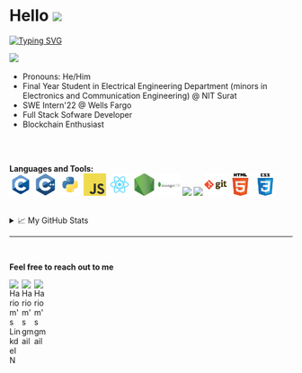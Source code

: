 # Hello <img src="https://emojis.slackmojis.com/emojis/images/1520808873/3643/cool-doge.gif?1520808873" width="40" />

[![Typing SVG](https://readme-typing-svg.herokuapp.com?font=Press+Start+2P&size=24&duration=2000&pause=1000&color=000000&background=DBDBDB00&center=true&vCenter=true&width=635&lines=Hi%2C+I+am+Hariom;Nice+to+meet+you;I+am+a+Software+Engineer)](https://git.io/typing-svg)

![](https://visitor-badge.glitch.me/badge?page_id=Hariom1509.Hariom1509)
<br>
              

- Pronouns: He/Him 
- Final Year Student in Electrical Engineering Department (minors in Electronics and Communication Engineering) @ NIT Surat
- SWE Intern'22 @ Wells Fargo
- Full Stack Sofware Developer
- Blockchain Enthusiast
<br>


<br>

**Languages and Tools:**
<br>
<code><img height="40" src="https://raw.githubusercontent.com/github/explore/80688e429a7d4ef2fca1e82350fe8e3517d3494d/topics/c/c.png"></code>
<code><img height="40" src="https://raw.githubusercontent.com/github/explore/80688e429a7d4ef2fca1e82350fe8e3517d3494d/topics/cpp/cpp.png"></code>
<code><img height="40" src="https://raw.githubusercontent.com/github/explore/80688e429a7d4ef2fca1e82350fe8e3517d3494d/topics/python/python.png"></code>
<code><img height="40" src="https://raw.githubusercontent.com/github/explore/80688e429a7d4ef2fca1e82350fe8e3517d3494d/topics/javascript/javascript.png"></code>
<code><img height="40" src="https://raw.githubusercontent.com/github/explore/80688e429a7d4ef2fca1e82350fe8e3517d3494d/topics/react/react.png"></code>
<code><img height="40" src="https://raw.githubusercontent.com/github/explore/80688e429a7d4ef2fca1e82350fe8e3517d3494d/topics/nodejs/nodejs.png"></code>
<code><img height="40" src="https://raw.githubusercontent.com/github/explore/80688e429a7d4ef2fca1e82350fe8e3517d3494d/topics/mongodb/mongodb.png"></code>
<code><img height="30" src="https://upload.wikimedia.org/wikipedia/commons/9/98/Solidity_logo.svg"></code>
<code><img height="40" src="https://truffleframework.com/img/favicons/truffle-share.png"></code>
<code><img height="40" src="https://raw.githubusercontent.com/github/explore/80688e429a7d4ef2fca1e82350fe8e3517d3494d/topics/git/git.png"></code>
<code><img height="40" src="https://raw.githubusercontent.com/github/explore/80688e429a7d4ef2fca1e82350fe8e3517d3494d/topics/html/html.png"></code>
<code><img height="40" src="https://raw.githubusercontent.com/github/explore/80688e429a7d4ef2fca1e82350fe8e3517d3494d/topics/css/css.png"></code>

<br>

<details>
<summary>📈 My GitHub Stats</summary>

<p> <img src="https://github-readme-stats.vercel.app/api?username=Hariom1509&show_icons=true&theme=gotham" alt="Hariom1509" />
<img src="https://github-readme-stats.vercel.app/api/top-langs/?username=Hariom1509&layout=compact" alt="Hariom1509" /></p>
<br>
</details>
<hr>
<br>

**Feel free to reach out to me**

<a href="https://www.linkedin.com/in/hariom-vyas-014631198/">
  <img align="left" alt="Hariom's LinkdeIN" width="22px" src="https://cdn.jsdelivr.net/npm/simple-icons@v3/icons/linkedin.svg" />
</a>

<a href="mailto:hariomvyas1509@gmail.com">
  <img align="left" alt="Hariom's gmail" width="22px" src="https://cdn.jsdelivr.net/npm/simple-icons@v3/icons/gmail.svg" />
</a>

<a href="https://hariom1509.github.io/">
  <img align="left" alt="Hariom's gmail" width="22px" src="https://cdn.jsdelivr.net/npm/@icon/themify-icons@1.0.1-alpha.3/icons/link.svg" />
</a>
